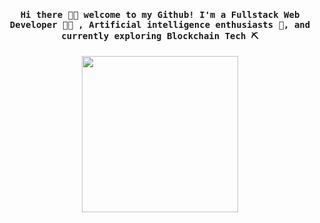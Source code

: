 <h4 align="center"><samp> Hi there 👋🏾  welcome to my Github! I'm a Fullstack Web Developer 👨‍💻 , Artificial intelligence enthusiasts 🤖, and currently exploring Blockchain Tech ⛏️ </samp></h4>

<p align="center">
  <img width="250" src="https://media.giphy.com/media/xTiTnzVzgx8ToAGtoc/giphy.gif">
</p>



<!--
**teamrdx/teamrdx** is a ✨ _special_ ✨ repository because its `README.md` (this file) appears on your GitHub profile.

Here are some ideas to get you started:

- 🔭 I’m currently working on ...
- 🌱 I’m currently learning ...
- 👯 I’m looking to collaborate on ...
- 🤔 I’m looking for help with ...
- 💬 Ask me about ...
- 📫 How to reach me: ...
- 😄 Pronouns: ...
- ⚡ Fun fact: ...
-->
